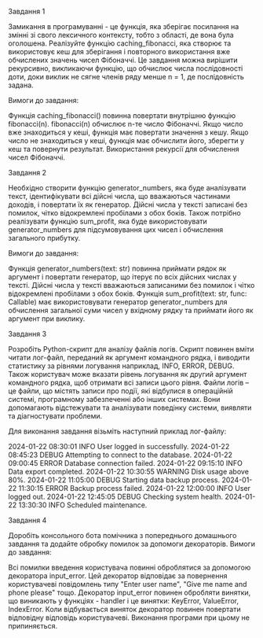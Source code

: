 Завдання 1

Замикання в програмуванні - це функція, яка зберігає посилання на змінні зі свого лексичного контексту, тобто з області, де вона була оголошена.
Реалізуйте функцію caching_fibonacci, яка створює та використовує кеш для зберігання і повторного використання вже обчислених значень чисел Фібоначчі.
Це завдання можна вирішити рекурсивно, викликаючи функцію, що обчислює числа послідовності доти, доки виклик не сягне членів ряду менше n = 1, де послідовність задана.

Вимоги до завдання:

Функція caching_fibonacci() повинна повертати внутрішню функцію fibonacci(n).
fibonacci(n) обчислює n-те число Фібоначчі. Якщо число вже знаходиться у кеші, функція має повертати значення з кешу.
Якщо число не знаходиться у кеші, функція має обчислити його, зберегти у кеш та повернути результат.
Використання рекурсії для обчислення чисел Фібоначчі.


Завдання 2

Необхідно створити функцію generator_numbers, яка буде аналізувати текст, ідентифікувати всі дійсні числа, що вважаються частинами доходів, і повертати їх як генератор. Дійсні числа у тексті записані без помилок, чітко відокремлені пробілами з обох боків. Також потрібно реалізувати функцію sum_profit, яка буде використовувати generator_numbers для підсумовування цих чисел і обчислення загального прибутку.

Вимоги до завдання:

Функція generator_numbers(text: str) повинна приймати рядок як аргумент і повертати генератор, що ітерує по всіх дійсних числах у тексті. Дійсні числа у тексті вважаються записаними без помилок і чітко відокремлені пробілами з обох боків.
Функція sum_profit(text: str, func: Callable) має використовувати генератор generator_numbers для обчислення загальної суми чисел у вхідному рядку та приймати його як аргумент при виклику.


Завдання 3

Розробіть Python-скрипт для аналізу файлів логів. Скрипт повинен вміти читати лог-файл, переданий як аргумент командного рядка, і виводити статистику за рівнями логування наприклад, INFO, ERROR, DEBUG. Також користувач може вказати рівень логування як другий аргумент командного рядка, щоб отримати всі записи цього рівня.
Файли логів – це файли, що містять записи про події, які відбулися в операційній системі, програмному забезпеченні або інших системах. Вони допомагають відстежувати та аналізувати поведінку системи, виявляти та діагностувати проблеми.

Для виконання завдання візьміть наступний приклад лог-файлу:

2024-01-22 08:30:01 INFO User logged in successfully.
2024-01-22 08:45:23 DEBUG Attempting to connect to the database.
2024-01-22 09:00:45 ERROR Database connection failed.
2024-01-22 09:15:10 INFO Data export completed.
2024-01-22 10:30:55 WARNING Disk usage above 80%.
2024-01-22 11:05:00 DEBUG Starting data backup process.
2024-01-22 11:30:15 ERROR Backup process failed.
2024-01-22 12:00:00 INFO User logged out.
2024-01-22 12:45:05 DEBUG Checking system health.
2024-01-22 13:30:30 INFO Scheduled maintenance.



Завдання 4

Доробіть консольного бота помічника з попереднього домашнього завдання та додайте обробку помилок за допомоги декораторів.
Вимоги до завдання:

Всі помилки введення користувача повинні оброблятися за допомогою декоратора input_error. Цей декоратор відповідає за повернення користувачеві повідомлень типу "Enter user name", "Give me name and phone please" тощо.
Декоратор input_error повинен обробляти винятки, що виникають у функціях - handler і це винятки: KeyError, ValueError, IndexError. Коли відбувається виняток декоратор повинен повертати відповідну відповідь користувачеві. Виконання програми при цьому не припиняється.
